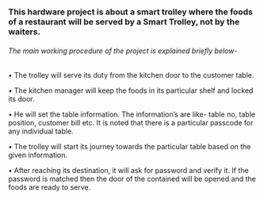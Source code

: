 <h3>This hardware project is about a smart trolley  where the foods of a restaurant will be served by a Smart Trolley, not by the waiters. </h3>

<h6>The main working procedure of the project is explained briefly below-</h6>
<p>•	The trolley will serve its duty from the kitchen door to the customer table.</p>
<p>•	The kitchen manager will keep the foods in its particular shelf and locked its door.</p>
<p>•	He will set the table information. The information’s are like- table no, table position, customer bill etc. It is noted that there is a particular passcode for any individual table.</p>
<p>•	The trolley will start its journey towards the particular table based on the given information.</p>
<p>•	After reaching its destination, it will ask for password and verify it. If the password is matched then the door of the contained will be opened and the foods are ready to serve.</p>





